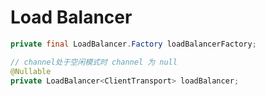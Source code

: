 # Load Balancer

```java
private final LoadBalancer.Factory loadBalancerFactory;

// channel处于空闲模式时 channel 为 null
@Nullable
private LoadBalancer<ClientTransport> loadBalancer;
```